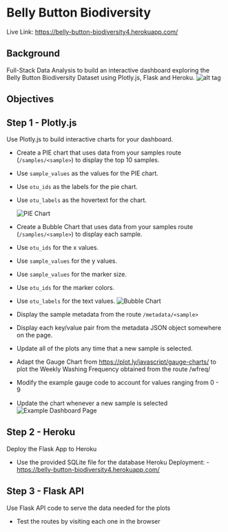 # Belly Button Biodiversity
Live Link: https://belly-button-biodiversity4.herokuapp.com/
## Background
Full-Stack Data Analysis to build an interactive dashboard exploring the Belly Button Biodiversity Dataset using Plotly.js, Flask and Heroku.
![alt tag](https://github.com/abdullahsher1/Plotly/blob/master/Images/microbes-sem.jpg?raw=true)

## Objectives
## Step 1 - Plotly.js
Use Plotly.js to build interactive charts for your dashboard.

- Create a PIE chart that uses data from your samples route (`/samples/<sample>`) to display the top 10 samples.
- Use `sample_values` as the values for the PIE chart.
- Use `otu_ids` as the labels for the pie chart.
- Use `otu_labels` as the hovertext for the chart.

  ![PIE Chart](https://github.com/abdullahsher1/Plotly/blob/master/Images/pie_chart.png?raw=true)

- Create a Bubble Chart that uses data from your samples route (`/samples/<sample>`) to display each sample.
- Use `otu_ids` for the x values.
- Use `sample_values` for the y values.
- Use `sample_values` for the marker size.
- Use `otu_ids` for the marker colors.
- Use `otu_labels` for the text values.
  ![Bubble Chart](https://github.com/abdullahsher1/Plotly/blob/master/Images/bubble_chart.png?raw=true)

- Display the sample metadata from the route `/metadata/<sample>`
- Display each key/value pair from the metadata JSON object somewhere on the page.
- Update all of the plots any time that a new sample is selected.

- Adapt the Gauge Chart from https://plot.ly/javascript/gauge-charts/ to plot the Weekly Washing Frequency obtained from the route /wfreq/<sample>
- Modify the example gauge code to account for values ranging from 0 - 9
- Update the chart whenever a new sample is selected
![Example Dashboard Page](https://github.com/abdullahsher1/belly-button-biodiversity4/blob/master/Images/gauge.png?raw=true)

## Step 2 - Heroku
Deploy the Flask App to Heroku
- Use the provided SQLite file for the database
Heroku Deployment:
-https://belly-button-biodiversity4.herokuapp.com/

## Step 3 - Flask API
Use Flask API code to serve the data needed for the plots
- Test the routes by visiting each one in the browser

